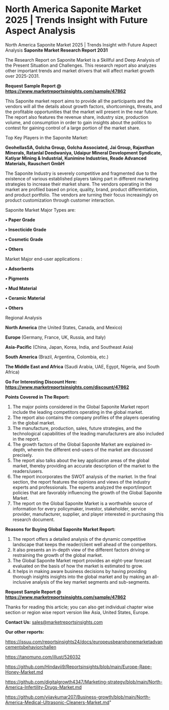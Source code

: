 # North America Saponite Market 2025 | Trends Insight with Future Aspect Analysis
North America Saponite Market 2025 | Trends Insight with Future Aspect Analysis
<strong>Saponite Market Research Report 2031</strong>

The Research Report on Saponite Market is a Skillful and Deep Analysis of the Present Situation and Challenges. This research report also analyzes other important trends and market drivers that will affect market growth over 2025-2031.

<strong>Request Sample Report @ <a href=https://www.marketreportsinsights.com/sample/47862>https://www.marketreportsinsights.com/sample/47862</a></strong>

This Saponite market report aims to provide all the participants and the vendors will all the details about growth factors, shortcomings, threats, and the profitable opportunities that the market will present in the near future. The report also features the revenue share, industry size, production volume, and consumption in order to gain insights about the politics to contest for gaining control of a large portion of the market share.

Top Key Players in the Saponite Market:

<strong>GeohellasSA, Golcha Group, Golcha Associated, Jai Group, Rajasthan Minerals, Ratanlal Deedwaniya, Udaipur Mineral Development Syndicate, Katiyar Mining & Industrial, Kunimine Industries, Reade Advanced Materials, Rauschert GmbH</strong>

The Saponite Industry is severely competitive and fragmented due to the existence of various established players taking part in different marketing strategies to increase their market share. The vendors operating in the market are profiled based on price, quality, brand, product differentiation, and product portfolio. The vendors are turning their focus increasingly on product customization through customer interaction.

Saponite Market Major Types are:

<strong>•  Paper Grade

•  Insecticide Grade

•  Cosmetic Grade

•  Others</strong>

Market Major end-user applications :

<strong>•  Adsorbents

•  Pigments

•  Mud Material

•  Ceramic Material

•  Others</strong>

Regional Analysis

</u><strong><b>North America</b></strong> (the United States, Canada, and Mexico)

<strong><b>Europe </b></strong>(Germany, France, UK, Russia, and Italy)

<strong><b>Asia-Pacific</b></strong> (China, Japan, Korea, India, and Southeast Asia)

<strong><b>South America</b></strong> (Brazil, Argentina, Colombia, etc.)

<strong><b>The Middle East and Africa</b></strong> (Saudi Arabia, UAE, Egypt, Nigeria, and South Africa)

<strong>Go For Interesting Discount Here: <a href=https://www.marketreportsinsights.com/discount/47862>https://www.marketreportsinsights.com/discount/47862</a></strong>

<strong>Points Covered in The Report:</strong>
<ol>
  <li>The major points considered in the Global Saponite Market report include the leading competitors operating in the global market.</li>
  <li>The report also contains the company profiles of the players operating in the global market.</li>
  <li>The manufacture, production, sales, future strategies, and the technological capabilities of the leading manufacturers are also included in the report.</li>
  <li>The growth factors of the Global Saponite Market are explained in-depth, wherein the different end-users of the market are discussed precisely.</li>
  <li>The report also talks about the key application areas of the global market, thereby providing an accurate description of the market to the readers/users.</li>
  <li>The report incorporates the SWOT analysis of the market. In the final section, the report features the opinions and views of the industry experts and professionals. The experts analyzed the export/import policies that are favorably influencing the growth of the Global Saponite Market.</li>
  <li>The report on the Global Saponite Market is a worthwhile source of information for every policymaker, investor, stakeholder, service provider, manufacturer, supplier, and player interested in purchasing this research document.</li>
</ol>
<strong>Reasons for Buying Global Saponite Market Report:</strong>

<ol>
  <li>The report offers a detailed analysis of the dynamic competitive landscape that keeps the reader/client well ahead of the competitors.</li>
  <li>It also presents an in-depth view of the different factors driving or restraining the growth of the global market.</li>
  <li>The Global Saponite Market report provides an eight-year forecast evaluated on the basis of how the market is estimated to grow.</li>
  <li>It helps in making aware business decisions by having providing thorough insights insights into the global market and by making an all-inclusive analysis of the key market segments and sub-segments.</li>
</ol>
<strong>Request Sample Report @ <a href=https://www.marketreportsinsights.com/sample/47862>https://www.marketreportsinsights.com/sample/47862</a></strong>


Thanks for reading this article; you can also get individual chapter wise section or region wise report version like Asia, United States, Europe.

<strong>Contact Us:</strong>
sales@marketreportsinsights.com

<strong>Our other reports:</strong>

<a href=https://issuu.com/reportsinsights24/docs/europeusbearphonemarketadvancementsbehaviorchallen>https://issuu.com/reportsinsights24/docs/europeusbearphonemarketadvancementsbehaviorchallen</a>

<a href=https://tanomuno.com/illust/526032>https://tanomuno.com/illust/526032</a>

<a href=https://github.com/Hindavii9/Reportsinsights/blob/main/Europe-Rape-Honey-Market.md>https://github.com/Hindavii9/Reportsinsights/blob/main/Europe-Rape-Honey-Market.md</a>

<a href=https://github.com/digitalgrowth4347/Marketing-strategy/blob/main/North-America-Infertility-Drugs-Market.md>https://github.com/digitalgrowth4347/Marketing-strategy/blob/main/North-America-Infertility-Drugs-Market.md</a>

<a href=https://github.com/vijaykumar207/Business-growth/blob/main/North-America-Medical-Ultrasonic-Cleaners-Market.md>https://github.com/vijaykumar207/Business-growth/blob/main/North-America-Medical-Ultrasonic-Cleaners-Market.md</a>"
